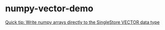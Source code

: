 # numpy-vector-demo
 
[Quick tip: Write numpy arrays directly to the SingleStore VECTOR data type](https://medium.com/@VeryFatBoy/quick-tip-write-numpy-arrays-directly-to-the-singlestore-vector-data-type-0d180a173230)